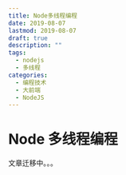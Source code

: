 ```yaml
---
title: Node多线程编程
date: 2019-08-07
lastmod: 2019-08-07
draft: true
description: ""
tags:
  - nodejs
  - 多线程
categories:
  - 编程技术
  - 大前端
  - NodeJS
---
```


# Node 多线程编程

文章迁移中。。。
